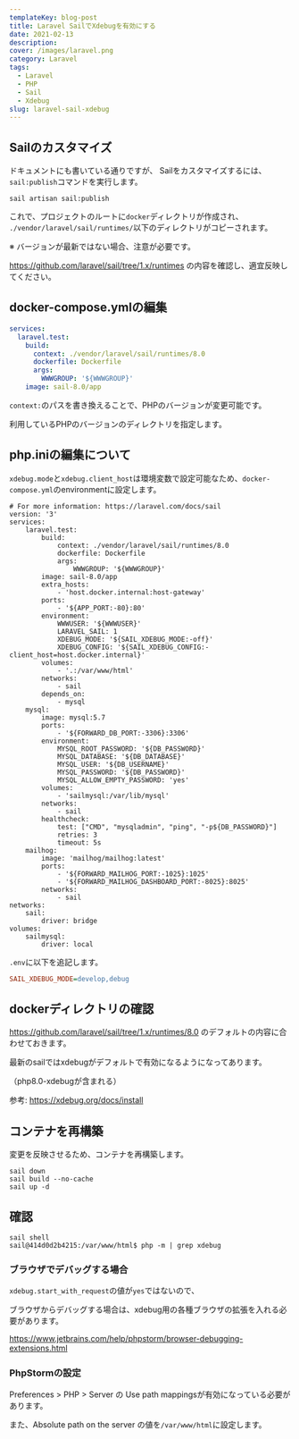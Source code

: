 ```yaml
---
templateKey: blog-post
title: Laravel SailでXdebugを有効にする
date: 2021-02-13
description:
cover: /images/laravel.png
category: Laravel
tags:
  - Laravel
  - PHP
  - Sail
  - Xdebug
slug: laravel-sail-xdebug
---
```



## Sailのカスタマイズ

ドキュメントにも書いている通りですが、
Sailをカスタマイズするには、`sail:publish`コマンドを実行します。

```shell
sail artisan sail:publish
```

これで、プロジェクトのルートに`docker`ディレクトリが作成され、
`./vendor/laravel/sail/runtimes/`以下のディレクトリがコピーされます。

※ バージョンが最新ではない場合、注意が必要です。

<https://github.com/laravel/sail/tree/1.x/runtimes> の内容を確認し、適宜反映してください。

## docker-compose.ymlの編集

```yaml
services:
  laravel.test:
    build:
      context: ./vendor/laravel/sail/runtimes/8.0
      dockerfile: Dockerfile
      args:
        WWWGROUP: '${WWWGROUP}'
    image: sail-8.0/app
```

`context:`のパスを書き換えることで、PHPのバージョンが変更可能です。

利用しているPHPのバージョンのディレクトリを指定します。

## php.iniの編集について

`xdebug.mode`と`xdebug.client_host`は環境変数で設定可能なため、`docker-compose.yml`のenvironmentに設定します。

```shell
# For more information: https://laravel.com/docs/sail
version: '3'
services:
    laravel.test:
        build:
            context: ./vendor/laravel/sail/runtimes/8.0
            dockerfile: Dockerfile
            args:
                WWWGROUP: '${WWWGROUP}'
        image: sail-8.0/app
        extra_hosts:
            - 'host.docker.internal:host-gateway'
        ports:
            - '${APP_PORT:-80}:80'
        environment:
            WWWUSER: '${WWWUSER}'
            LARAVEL_SAIL: 1
            XDEBUG_MODE: '${SAIL_XDEBUG_MODE:-off}'
            XDEBUG_CONFIG: '${SAIL_XDEBUG_CONFIG:-client_host=host.docker.internal}'
        volumes:
            - '.:/var/www/html'
        networks:
            - sail
        depends_on:
            - mysql
    mysql:
        image: mysql:5.7
        ports:
            - '${FORWARD_DB_PORT:-3306}:3306'
        environment:
            MYSQL_ROOT_PASSWORD: '${DB_PASSWORD}'
            MYSQL_DATABASE: '${DB_DATABASE}'
            MYSQL_USER: '${DB_USERNAME}'
            MYSQL_PASSWORD: '${DB_PASSWORD}'
            MYSQL_ALLOW_EMPTY_PASSWORD: 'yes'
        volumes:
            - 'sailmysql:/var/lib/mysql'
        networks:
            - sail
        healthcheck:
            test: ["CMD", "mysqladmin", "ping", "-p${DB_PASSWORD}"]
            retries: 3
            timeout: 5s
    mailhog:
        image: 'mailhog/mailhog:latest'
        ports:
            - '${FORWARD_MAILHOG_PORT:-1025}:1025'
            - '${FORWARD_MAILHOG_DASHBOARD_PORT:-8025}:8025'
        networks:
            - sail
networks:
    sail:
        driver: bridge
volumes:
    sailmysql:
        driver: local

```

`.env`に以下を追記します。

```ini
SAIL_XDEBUG_MODE=develop,debug
```


## dockerディレクトリの確認

<https://github.com/laravel/sail/tree/1.x/runtimes/8.0> のデフォルトの内容に合わせておきます。

最新のsailではxdebugがデフォルトで有効になるようになってあります。

（php8.0-xdebugが含まれる）

参考: <https://xdebug.org/docs/install>

## コンテナを再構築

変更を反映させるため、コンテナを再構築します。

```shell
sail down
sail build --no-cache
sail up -d
```

## 確認

```shell
sail shell
sail@414d0d2b4215:/var/www/html$ php -m | grep xdebug
```

### ブラウザでデバッグする場合

`xdebug.start_with_request`の値が`yes`ではないので、

ブラウザからデバッグする場合は、xdebug用の各種ブラウザの拡張を入れる必要があります。

<https://www.jetbrains.com/help/phpstorm/browser-debugging-extensions.html>

### PhpStormの設定

Preferences > PHP > Server の Use path mappingsが有効になっている必要があります。

また、Absolute path on the server の値を`/var/www/html`に設定します。
